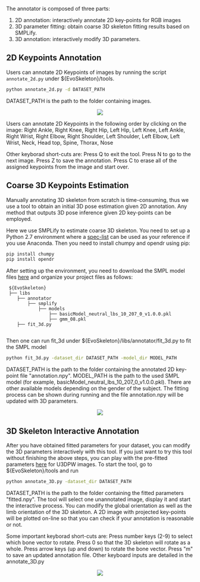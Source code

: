 The annotator is composed of three parts:
1. 2D annotation: interactively annotate 2D key-points for RGB images
2. 3D parameter fitting: obtain coarse 3D skeleton fitting results based on SMPLify.
3. 3D annotation: interactively modify 3D parameters.

## 2D Keypoints Annotation
Users can annotate 2D Keypoints of images by running the script `annotate_2d.py` under ${EvoSkeleton}/tools. 
```bash
python annotate_2d.py -d DATASET_PATH
```
DATASET_PATH is the path to the folder containing images.
<p align="center">
  <img src="https://github.com/Nicholasli1995/EvoSkeleton/blob/master/imgs/annotator_2d.gif"/>
</p>

Users can annotate 2D Keypoints in the following order by clicking on the image:
Right Ankle, Right Knee, Right Hip, Left Hip, Left Knee, Left Ankle, Right Wrist, Right Elbow, Right Shoulder, 
Left Shoulder, Left Elbow, Left Wrist, Neck, Head top, Spine, Thorax, Nose

Other keyborad short-cuts are:
Press Q to exit the tool.
Press N to go to the next image.
Press Z to save the annotation.
Press C to erase all of the assigned keypoints from the image and start over.

## Coarse 3D Keypoints Estimation
Manually annotating 3D skeleton from scratch is time-consuming, thus we use a tool to obtain an initial 3D pose estimation given 2D annotation. Any method that outputs 3D pose inference given 2D key-points can be employed.

Here we use SMPLify to estimate coarse 3D skeleton. You need to set up a Python 2.7 environment where a [spec-list](https://github.com/Nicholasli1995/EvoSkeleton/blob/master/libs/annotator/smpl-spec-list.txt) can be used as your reference if you use Anaconda. Then you need to install chumpy and opendr using pip:
```bash
pip install chumpy
pip install opendr
```
After setting up the environment, you need to download the SMPL model files [here](https://drive.google.com/drive/folders/12qJQP-h4E43FkgE74tybQUjeP_pnqAor?usp=sharing) and organize your project files as follows:
  ```
   ${EvoSkeleton}
   ├── libs
      ├── annotator
          ├── smplify
              ├── models
                  ├── basicModel_neutral_lbs_10_207_0_v1.0.0.pkl 
                  ├── gmm_08.pkl 
      ├── fit_3d.py               
                  
   ```
Then one can run fit_3d under ${EvoSkeleton}/libs/annotator/fit_3d.py to fit the SMPL model
```bash
python fit_3d.py -dataset_dir DATASET_PATH -model_dir MODEL_PATH
```
DATASET_PATH is the path to the folder containing the annotated 2D key-point file "annotation.npy".
MODEL_PATH is the path to the used SMPL model (for example, basicModel_neutral_lbs_10_207_0_v1.0.0.pkl). There are other available models depending on the gender of the subject.
The fitting process can be shown during running and the file annotation.npy will be updated with 3D parameters.
<p align="center">
  <img src="https://github.com/Nicholasli1995/EvoSkeleton/blob/master/imgs/fitted.png"/>
</p>

## 3D Skeleton Interactive Annotation 
After you have obtained fitted parameters for your dataset, you can modify the 3D parameters interactively with this tool. If you just want to try this tool without finishing the above steps, you can play with the pre-fitted parameters [here](https://drive.google.com/file/d/1OJokg844KDpRG3YQsZNpXwFXlVF8iOH5/view?usp=sharing) for U3DPW images. To start the tool, go to ${EvoSkeleton}/tools and run
```bash
python annotate_3D.py -dataset_dir DATASET_PATH
```
DATASET_PATH is the path to the folder containing the fitted parameters "fitted.npy". The tool will select one unannotated image, display it and start the interactive process. You can modify the global orientation as well as the limb orientation of the 3D skeleton. A 2D image with projected key-points will be plotted on-line so that you can check if your annotation is reasonable or not. 

Some important keyborad short-cuts are:
Press number keys (2-9) to select which bone vector to rotate.
Press 0 so that the 3D skeleton will rotate as a whole.
Press arrow keys (up and down) to rotate the bone vector.
Press "m" to save an updated annotation file.
Other keyboard inputs are detailed in the annotate_3D.py

<p align="center">
  <img src="https://github.com/Nicholasli1995/EvoSkeleton/blob/master/imgs/tool.gif"/>
</p>
